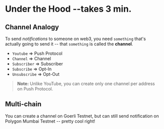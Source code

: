 # Under the Hood --takes 3 min.

## Channel Analogy

To send _notifications_ to someone on web3, you need `something` that's actually going to send it -- that `something` is called the **channel**.

-   `Youtube` => Push Protocol
-   `Channel` => Channel
-   `Subscriber` => Subscriber
-   `Subscribe` => Opt-In
-   `Unsubscribe` => Opt-Out

> **Note:** Unlike YouTube, you can create only one channel per address on Push Protocol.

## Multi-chain

You can create a channel on Goerli Testnet, but can still send notification on Polygon Mumbai Testnet -- pretty cool right!
